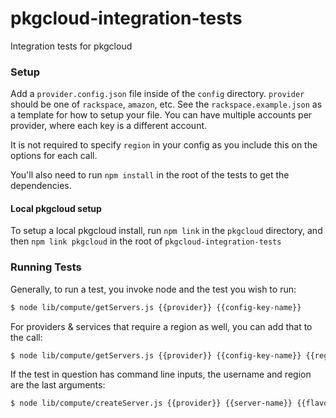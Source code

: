 pkgcloud-integration-tests
==========================

Integration tests for pkgcloud

### Setup

Add a `provider.config.json` file inside of the `config` directory. `provider` should be one of `rackspace`, `amazon`, etc. See the `rackspace.example.json` as a template for how to setup your file. You can have multiple accounts per provider, where each key is a different account.

It is not required to specify `region` in your config as you include this on the options for each call.

You'll also need to run `npm install` in the root of the tests to get the dependencies. 

#### Local pkgcloud setup

To setup a local pkgcloud install, run `npm link` in the `pkgcloud` directory, and then `npm link pkgcloud` in the root of  `pkgcloud-integration-tests`

### Running Tests

Generally, to run a test, you invoke node and the test you wish to run:

```bash
$ node lib/compute/getServers.js {{provider}} {{config-key-name}}
```

For providers & services that require a region as well, you can add that to the call:

```bash
$ node lib/compute/getServers.js {{provider}} {{config-key-name}} {{region}}
```

If the test in question has command line inputs, the username and region are the last arguments:

```bash
$ node lib/compute/createServer.js {{provider}} {{server-name}} {{flavorId}} {{imageId}} {{config-key-name}} {{region}}
```

